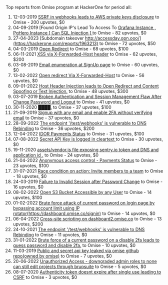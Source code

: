 Top reports from Omise program at HackerOne for period all:

1. 12-03-2019 [SSRF in webhooks leads to AWS private keys disclosure](https://hackerone.com/reports/508459) to Omise - 200 upvotes, $0
2. 04-09-2019 [Found Origin IP's Lead To Access To [ Grafana Instance , PgHero Instance [ Can SQL Injection ]  ](https://hackerone.com/reports/687908) to Omise - 82 upvotes, $0
3. 27-04-2023 [Subdomain takeover http://accessday.opn.ooo/](https://hackerone.com/reports/1963213) to Omise - 72 upvotes, $50
4. 04-03-2019 [Open Redirect](https://hackerone.com/reports/504751) to Omise - 68 upvotes, $100
5. 06-11-2021 [XSS via X-Forwarded-Host header](https://hackerone.com/reports/1392935) to Omise - 62 upvotes, $200
6. 03-08-2019 [Email enumeration at SignUp page](https://hackerone.com/reports/666722) to Omise - 60 upvotes, $0
7. 13-02-2022 [Open redirect Via X-Forwarded-Host](https://hackerone.com/reports/1479889) to Omise - 56 upvotes, $0
8. 09-01-2022 [Host Header Injection leads to Open Redirect and Content Spoofing or Text Injection.](https://hackerone.com/reports/1444675) to Omise - 48 upvotes, $300
9. 03-07-2019 [Broken Authentication and Session Management Flaw After Change Password and Logout](https://hackerone.com/reports/634488) to Omise - 41 upvotes, $0
10. 30-11-2020 [████.](https://hackerone.com/reports/1046697) to Omise - 37 upvotes, $100
11. 21-09-2019 [Signup with any email and enable 2FA without verifying email](https://hackerone.com/reports/699200) to Omise - 37 upvotes, $0
12. 28-09-2022 [The endpoint '/test/webhooks' is vulnerable to DNS Rebinding](https://hackerone.com/reports/1716069) to Omise - 36 upvotes, $200
13. 12-04-2022 [IDOR Payments Status](https://hackerone.com/reports/1538669) to Omise - 31 upvotes, $100
14. 07-08-2022 [Secret API Key is logged in cleartext ](https://hackerone.com/reports/1662194) to Omise - 30 upvotes, $0
15. 19-11-2020 [assets/vendor.js file exposing sentry.io token and DNS and application id .](https://hackerone.com/reports/1038129) to Omise - 24 upvotes, $0
16. 21-04-2022 [Anonymous access control - Payments Status](https://hackerone.com/reports/1546726) to Omise - 23 upvotes, $100
17. 31-07-2021 [Race condition on action: Invite members to a team](https://hackerone.com/reports/1285538) to Omise - 18 upvotes, $0
18. 24-03-2019 [Failure to Invalid Session after Password Change](https://hackerone.com/reports/514577) to Omise - 16 upvotes, $0
19. 08-02-2022 [Open S3 Bucket Accessible by any  User](https://hackerone.com/reports/1474017) to Omise - 14 upvotes, $100
20. 01-02-2022 [Brute force attack of current password on  login page by bypassing account limit using IP rotator(https://dashboard.omise.co/signin)](https://hackerone.com/reports/1466967) to Omise - 14 upvotes, $0
21. 06-04-2022 [Cross-site scripting on dashboard2.omise.co](https://hackerone.com/reports/1532858) to Omise - 13 upvotes, $200
22. 24-10-2021 [The endpoint '/test/webhooks' is vulnerable to DNS Rebinding](https://hackerone.com/reports/1379656) to Omise - 11 upvotes, $0
23. 31-01-2022 [Brute force of a current password on a disable 2fa leads to guess password and disable 2fa.](https://hackerone.com/reports/1465277) to Omise - 10 upvotes, $0
24. 11-03-2019 [Public and secret api key leaked via omise github repo(owned by omise)](https://hackerone.com/reports/508024) to Omise - 7 upvotes, $0
25. 20-06-2022 [Unauthorized Access - downgraded admin roles to none can still edit projects through brupsuite](https://hackerone.com/reports/1607756) to Omise - 5 upvotes, $0
26. 08-07-2020 [Authenticity token doesnt expire after single use leading to CSRF](https://hackerone.com/reports/919112) to Omise - 3 upvotes, $0
